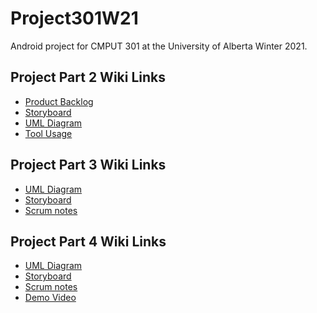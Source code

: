 # Project301W21
Android project for CMPUT 301 at the University of Alberta Winter 2021.

## Project Part 2 Wiki Links
- [Product Backlog](https://github.com/CMPUT301W21T30/RocketApp/projects/1)
- [Storyboard](https://github.com/CMPUT301W21T30/RocketApp/wiki/Part-1-Storyboard)
- [UML Diagram](https://github.com/CMPUT301W21T30/RocketApp/wiki/Part-1----UML-Diagram)
- [Tool Usage](https://github.com/CMPUT301W21T30/RocketApp/wiki/Part-1-Tools-Usage)

## Project Part 3 Wiki Links
- [UML Diagram](https://github.com/CMPUT301W21T30/RocketApp/wiki/Part-3-UML-Diagram)
- [Storyboard](https://github.com/CMPUT301W21T30/RocketApp/wiki/Part-3-Storyboard)
- [Scrum notes](https://github.com/CMPUT301W21T30/RocketApp/blob/main/doc/meetingNote.md)

## Project Part 4 Wiki Links
- [UML Diagram](https://github.com/CMPUT301W21T30/RocketApp/wiki/Part-4-UML-Diagram)
- [Storyboard](https://github.com/CMPUT301W21T30/RocketApp/wiki/Part-4-storyboard)
- [Scrum notes](https://github.com/CMPUT301W21T30/RocketApp/blob/main/doc/meetingNote.md)
- [Demo Video]()
